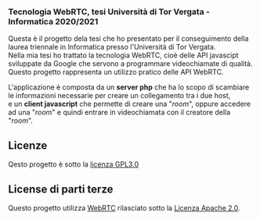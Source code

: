 ### Tecnologia WebRTC, tesi Università di Tor Vergata - Informatica 2020/2021
Questa è il progetto dela tesi che ho presentato per il conseguimento della laurea triennale in Informatica presso l'Università di Tor Vergata.  
Nella mia tesi ho trattato la tecnologia WebRTC, cioè delle API javascipt sviluppate da Google che servono a programmare videochiamate di qualità.  
Questo progetto rappresenta un utilizzo pratico delle API WebRTC.  

L'applicazione è composta da un **server php** che ha lo scopo di scambiare le informazioni necessarie per creare un collegamento tra i due host,  
e un **client javascript** che permette di creare una "*room*", oppure accedere ad una "*room*" e quindi entrare in videochiamata con il creatore della "*room*".

## Licenze
Qesto progetto è sotto la [licenza GPL3.0](./LICENSE)
## License di parti terze
Questo progetto utilizza [WebRTC](https://webrtc.org/) rilasciato sotto la [Licenza Apache 2.0](https://www.apache.org/licenses/LICENSE-2.0).
